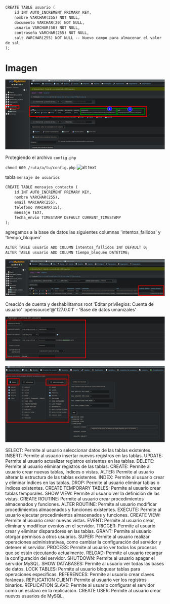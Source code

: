 ```
CREATE TABLE usuario (
    id INT AUTO_INCREMENT PRIMARY KEY,
    nombre VARCHAR(255) NOT NULL,
    documento VARCHAR(20) NOT NULL,
    usuario VARCHAR(50) NOT NULL,
    contraseña VARCHAR(255) NOT NULL,
    salt VARCHAR(255) NOT NULL -- Nuevo campo para almacenar el valor de sal
);

```
# Imagen

![alt text](Anexos/image.png)

Protegiendo el archivo `config.php` 

`chmod 600 /ruta/a/tu/config.php`
![alt text](Anexos/permisosConfig.png.png)

tabla `mensaje de usuarios`
```
CREATE TABLE mensajes_contacto (
    id INT AUTO_INCREMENT PRIMARY KEY,
    nombre VARCHAR(255),
    email VARCHAR(255),
    telefono VARCHAR(15),
    mensaje TEXT,
    fecha_envio TIMESTAMP DEFAULT CURRENT_TIMESTAMP
);

```
agregamos a la base de datos las siguientes columnas 'intentos_fallidos' y 'tiempo_bloqueo'

```
ALTER TABLE usuario ADD COLUMN intentos_fallidos INT DEFAULT 0;
ALTER TABLE usuario ADD COLUMN tiempo_bloqueo DATETIME;

```

![alt text](Anexos/time.png)


Creación de cuenta y deshabilitamos root 'Editar privilegios: Cuenta de usuario' 'opensource'@'127.0.0.1' - 'Base de datos umanizales'

![alt text](Anexos/user.png)

![alt text](Anexos/permisos.png)


SELECT: Permite al usuario seleccionar datos de las tablas existentes.
INSERT: Permite al usuario insertar nuevos registros en las tablas.
UPDATE: Permite al usuario actualizar registros existentes en las tablas.
DELETE: Permite al usuario eliminar registros de las tablas.
CREATE: Permite al usuario crear nuevas tablas, índices o vistas.
ALTER: Permite al usuario alterar la estructura de las tablas existentes.
INDEX: Permite al usuario crear y eliminar índices en las tablas.
DROP: Permite al usuario eliminar tablas o índices existentes.
CREATE TEMPORARY TABLES: Permite al usuario crear tablas temporales.
SHOW VIEW: Permite al usuario ver la definición de las vistas.
CREATE ROUTINE: Permite al usuario crear procedimientos almacenados y funciones.
ALTER ROUTINE: Permite al usuario modificar procedimientos almacenados y funciones existentes.
EXECUTE: Permite al usuario ejecutar procedimientos almacenados y funciones.
CREATE VIEW: Permite al usuario crear nuevas vistas.
EVENT: Permite al usuario crear, eliminar y modificar eventos en el servidor.
TRIGGER: Permite al usuario crear y eliminar disparadores en las tablas.
GRANT: Permite al usuario otorgar permisos a otros usuarios.
SUPER: Permite al usuario realizar operaciones administrativas, como cambiar la configuración del servidor y detener el servidor.
PROCESS: Permite al usuario ver todos los procesos que se están ejecutando actualmente.
RELOAD: Permite al usuario recargar la configuración del servidor.
SHUTDOWN: Permite al usuario apagar el servidor MySQL.
SHOW DATABASES: Permite al usuario ver todas las bases de datos.
LOCK TABLES: Permite al usuario bloquear tablas para operaciones específicas.
REFERENCES: Permite al usuario crear claves foráneas.
REPLICATION CLIENT: Permite al usuario ver los registros binarios.
REPLICATION SLAVE: Permite al usuario configurar el servidor como un esclavo en la replicación.
CREATE USER: Permite al usuario crear nuevos usuarios de MySQL.